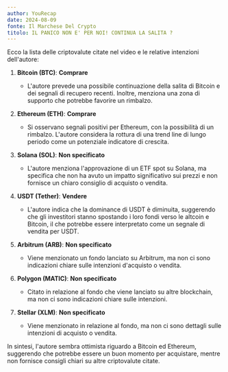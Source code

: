 ```yaml
---
author: YouRecap
date: 2024-08-09
fonte: Il Marchese Del Crypto
titolo: IL PANICO NON E' PER NOI! CONTINUA LA SALITA ?
---
```


Ecco la lista delle criptovalute citate nel video e le relative intenzioni dell'autore:

1. **Bitcoin (BTC)**: **Comprare**
   - L'autore prevede una possibile continuazione della salita di Bitcoin e dei segnali di recupero recenti. Inoltre, menziona una zona di supporto che potrebbe favorire un rimbalzo.

2. **Ethereum (ETH)**: **Comprare**
   - Si osservano segnali positivi per Ethereum, con la possibilità di un rimbalzo. L'autore considera la rottura di una trend line di lungo periodo come un potenziale indicatore di crescita.

3. **Solana (SOL)**: **Non specificato**
   - L'autore menziona l'approvazione di un ETF spot su Solana, ma specifica che non ha avuto un impatto significativo sui prezzi e non fornisce un chiaro consiglio di acquisto o vendita.

4. **USDT (Tether)**: **Vendere**
   - L'autore indica che la dominance di USDT è diminuita, suggerendo che gli investitori stanno spostando i loro fondi verso le altcoin e Bitcoin, il che potrebbe essere interpretato come un segnale di vendita per USDT.

5. **Arbitrum (ARB)**: **Non specificato**
   - Viene menzionato un fondo lanciato su Arbitrum, ma non ci sono indicazioni chiare sulle intenzioni d'acquisto o vendita.

6. **Polygon (MATIC)**: **Non specificato**
   - Citato in relazione al fondo che viene lanciato su altre blockchain, ma non ci sono indicazioni chiare sulle intenzioni.

7. **Stellar (XLM)**: **Non specificato**
   - Viene menzionato in relazione al fondo, ma non ci sono dettagli sulle intenzioni di acquisto o vendita.

In sintesi, l'autore sembra ottimista riguardo a Bitcoin ed Ethereum, suggerendo che potrebbe essere un buon momento per acquistare, mentre non fornisce consigli chiari su altre criptovalute citate.
